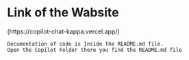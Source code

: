 <h1>Link of the Wabsite</h1>
<span>(https://copilot-chat-kappa.vercel.app/)</span>

```
Documentation of code is Inside the README.md file.
Open the Copilot Folder there you find the README.md file
